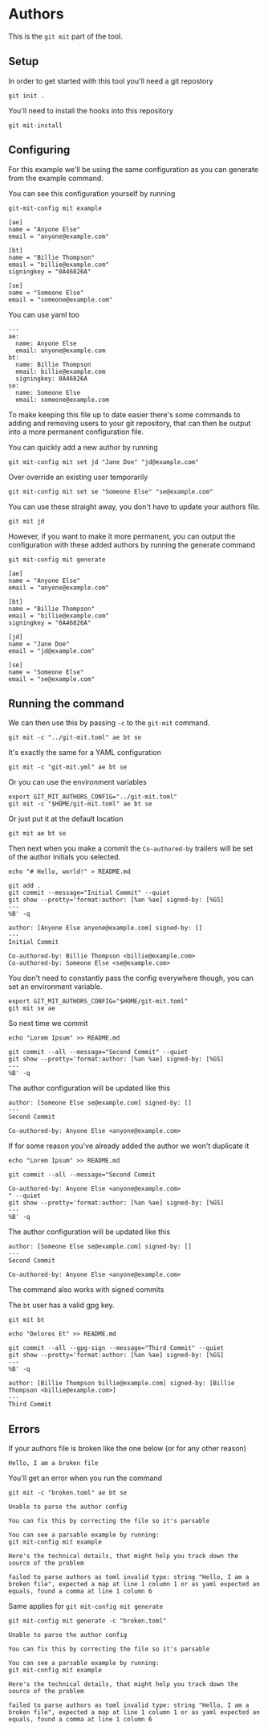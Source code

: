# Authors

This is the `git mit` part of the tool.

## Setup

In order to get started with this tool you'll need a git repostory

```shell,script(name="1", expected_exit_code=0)
git init .
```

You'll need to install the hooks into this repository

```shell,script(name="2", expected_exit_code=0)
git mit-install
```

## Configuring

For this example we'll be using the same configuration as you can
generate from the example command.

You can see this configuration yourself by running

```shell,script(name="3")
git-mit-config mit example
```

```toml,verify(script_name="3", stream=stdout)
[ae]
name = "Anyone Else"
email = "anyone@example.com"

[bt]
name = "Billie Thompson"
email = "billie@example.com"
signingkey = "0A46826A"

[se]
name = "Someone Else"
email = "someone@example.com"

```

You can use yaml too

```yaml,file(path="git-mit.yml")
---
ae:
  name: Anyone Else
  email: anyone@example.com
bt:
  name: Billie Thompson
  email: billie@example.com
  signingkey: 0A46826A
se:
  name: Someone Else
  email: someone@example.com
```

To make keeping this file up to date easier there's some commands
to adding and removing users to your git repository, that can 
then be output into a more permanent configuration file. 

You can quickly add a new author by running

```shell,script(name="3", expected_exit_code=0)
git mit-config mit set jd "Jane Doe" "jd@example.com"
```

Over override an existing user temporarily

```shell,script(name="3", expected_exit_code=0)
git mit-config mit set se "Someone Else" "se@example.com"
```

You can use these straight away, you don't have to update your 
authors file.

```shell,script(name="6", expected_exit_code=0)
git mit jd
```

However, if you want to make it more permanent, you can output 
the configuration with these added authors by running the 
generate command

```shell,script(name="3", expected_exit_code=0)
git mit-config mit generate
```

```toml,skip()
[ae]
name = "Anyone Else"
email = "anyone@example.com"

[bt]
name = "Billie Thompson"
email = "billie@example.com"
signingkey = "0A46826A"

[jd]
name = "Jane Doe"
email = "jd@example.com"

[se]
name = "Someone Else"
email = "se@example.com"

```


## Running the command

We can then use this by passing `-c` to the `git-mit` command.

```shell,script(name="4", expected_exit_code=0)
git mit -c "../git-mit.toml" ae bt se
```

It's exactly the same for a YAML configuration

```shell,script(name="4", expected_exit_code=0)
git mit -c "git-mit.yml" ae bt se
```

Or you can use the environment variables

```shell,script(name="5", expected_exit_code=0)
export GIT_MIT_AUTHORS_CONFIG="../git-mit.toml"
git mit -c "$HOME/git-mit.toml" ae bt se
```

Or just put it at the default location

```shell,script(name="6", expected_exit_code=0)
git mit ae bt se
```

Then next when you make a commit the `Co-authored-by` trailers will be
set of the author initials you selected.

```shell,script(name="7", expected_exit_code=0)
echo "# Hello, world!" > README.md

git add .
git commit --message="Initial Commit" --quiet
git show --pretty='format:author: [%an %ae] signed-by: [%GS] 
---
%B' -q
```

```text,verify(script_name="7", stream=stdout)
author: [Anyone Else anyone@example.com] signed-by: [] 
---
Initial Commit

Co-authored-by: Billie Thompson <billie@example.com>
Co-authored-by: Someone Else <se@example.com>
```

You don't need to constantly pass the config everywhere though, you can
set an environment variable.

```shell,script(name="8", expected_exit_code=0)
export GIT_MIT_AUTHORS_CONFIG="$HOME/git-mit.toml"
git mit se ae
```

So next time we commit

```shell,script(name="9", expected_exit_code=0)
echo "Lorem Ipsum" >> README.md

git commit --all --message="Second Commit" --quiet
git show --pretty='format:author: [%an %ae] signed-by: [%GS] 
---
%B' -q
```

The author configuration will be updated like this

```text,verify(script_name="9", stream=stdout)
author: [Someone Else se@example.com] signed-by: [] 
---
Second Commit

Co-authored-by: Anyone Else <anyone@example.com>
```

If for some reason you've already added the author we won't duplicate it

```shell,script(name="9", expected_exit_code=0)
echo "Lorem Ipsum" >> README.md

git commit --all --message="Second Commit

Co-authored-by: Anyone Else <anyone@example.com>
" --quiet
git show --pretty='format:author: [%an %ae] signed-by: [%GS] 
---
%B' -q
```

The author configuration will be updated like this

```text,verify(script_name="9", stream=stdout)
author: [Someone Else se@example.com] signed-by: [] 
---
Second Commit

Co-authored-by: Anyone Else <anyone@example.com>
```


The command also works with signed commits

The `bt` user has a valid gpg key.


```shell,script(name="10", expected_exit_code=0)
git mit bt
```

```shell,script(name="10", expected_exit_code=0)
echo "Delores Et" >> README.md

git commit --all --gpg-sign --message="Third Commit" --quiet
git show --pretty='format:author: [%an %ae] signed-by: [%GS] 
---
%B' -q
```

```text,verify(script_name="10", stream=stdout)
author: [Billie Thompson billie@example.com] signed-by: [Billie Thompson <billie@example.com>] 
---
Third Commit
```

## Errors

If your authors file is broken like the one below (or for any other reason)


```toml,file(path="broken.toml")
Hello, I am a broken file
```

You'll get an error when you run the command

```shell,script(name="error-mit", expected_exit_code=4)
git mit -c "broken.toml" ae bt se
```
```text,verify(script_name="error-mit", stream=stderr)
Unable to parse the author config

You can fix this by correcting the file so it's parsable

You can see a parsable example by running:
git mit-config mit example

Here's the technical details, that might help you track down the source of the problem

failed to parse authors as toml invalid type: string "Hello, I am a broken file", expected a map at line 1 column 1 or as yaml expected an equals, found a comma at line 1 column 6
```

Same applies for `git mit-config mit generate`

```shell,script(name="error-mit-config-set", expected_exit_code=4)
git mit-config mit generate -c "broken.toml"
```

```text,verify(script_name="error-mit-config-set", stream=stderr)
Unable to parse the author config

You can fix this by correcting the file so it's parsable

You can see a parsable example by running:
git mit-config mit example

Here's the technical details, that might help you track down the source of the problem

failed to parse authors as toml invalid type: string "Hello, I am a broken file", expected a map at line 1 column 1 or as yaml expected an equals, found a comma at line 1 column 6
```
